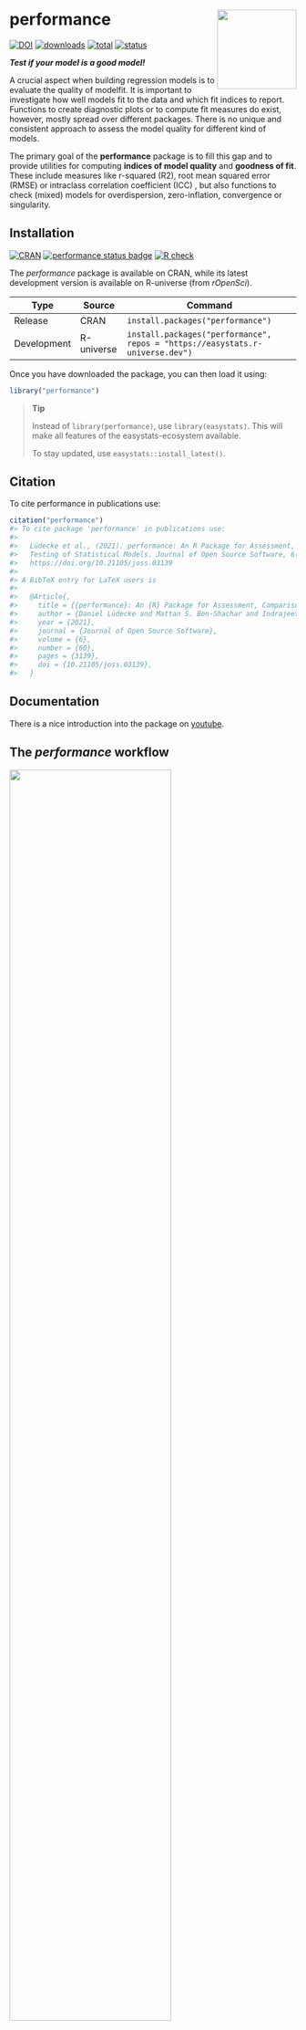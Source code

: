 
# performance <img src='man/figures/logo.png' align="right" height="139" />

[![DOI](https://joss.theoj.org/papers/10.21105/joss.03139/status.svg)](https://doi.org/10.21105/joss.03139)
[![downloads](http://cranlogs.r-pkg.org/badges/performance)](https://cran.r-project.org/package=performance)
[![total](https://cranlogs.r-pkg.org/badges/grand-total/performance)](https://cranlogs.r-pkg.org/)
[![status](https://tinyverse.netlify.com/badge/performance)](https://CRAN.R-project.org/package=performance)

***Test if your model is a good model!***

A crucial aspect when building regression models is to evaluate the
quality of modelfit. It is important to investigate how well models fit
to the data and which fit indices to report. Functions to create
diagnostic plots or to compute fit measures do exist, however, mostly
spread over different packages. There is no unique and consistent
approach to assess the model quality for different kind of models.

The primary goal of the **performance** package is to fill this gap and
to provide utilities for computing **indices of model quality** and
**goodness of fit**. These include measures like r-squared (R2), root
mean squared error (RMSE) or intraclass correlation coefficient (ICC) ,
but also functions to check (mixed) models for overdispersion,
zero-inflation, convergence or singularity.

## Installation

[![CRAN](http://www.r-pkg.org/badges/version/performance)](https://cran.r-project.org/package=performance)
[![performance status
badge](https://easystats.r-universe.dev/badges/performance)](https://easystats.r-universe.dev)
[![R
check](https://github.com/easystats/performance/workflows/R-CMD-check/badge.svg?branch=main)](https://github.com/easystats/performance/actions)

The *performance* package is available on CRAN, while its latest
development version is available on R-universe (from *rOpenSci*).

| Type        | Source     | Command                                                                       |
|-------------|------------|-------------------------------------------------------------------------------|
| Release     | CRAN       | `install.packages("performance")`                                             |
| Development | R-universe | `install.packages("performance", repos = "https://easystats.r-universe.dev")` |

Once you have downloaded the package, you can then load it using:

``` r
library("performance")
```

> **Tip**
>
> Instead of `library(performance)`, use `library(easystats)`. This will
> make all features of the easystats-ecosystem available.
>
> To stay updated, use `easystats::install_latest()`.

## Citation

To cite performance in publications use:

``` r
citation("performance")
#> To cite package 'performance' in publications use:
#> 
#>   Lüdecke et al., (2021). performance: An R Package for Assessment, Comparison and
#>   Testing of Statistical Models. Journal of Open Source Software, 6(60), 3139.
#>   https://doi.org/10.21105/joss.03139
#> 
#> A BibTeX entry for LaTeX users is
#> 
#>   @Article{,
#>     title = {{performance}: An {R} Package for Assessment, Comparison and Testing of Statistical Models},
#>     author = {Daniel Lüdecke and Mattan S. Ben-Shachar and Indrajeet Patil and Philip Waggoner and Dominique Makowski},
#>     year = {2021},
#>     journal = {Journal of Open Source Software},
#>     volume = {6},
#>     number = {60},
#>     pages = {3139},
#>     doi = {10.21105/joss.03139},
#>   }
```

## Documentation

There is a nice introduction into the package on
[youtube](https://www.youtube.com/watch?v=EPIxQ5i5oxs).

## The *performance* workflow

<img src="man/figures/figure_workflow.png" width="75%" />

### Assessing model quality

#### R-squared

**performance** has a generic `r2()` function, which computes the
r-squared for many different models, including mixed effects and
Bayesian regression models.

`r2()` returns a list containing values related to the “most
appropriate” r-squared for the given model.

``` r
model <- lm(mpg ~ wt + cyl, data = mtcars)
r2(model)
#> # R2 for Linear Regression
#>        R2: 0.830
#>   adj. R2: 0.819

model <- glm(am ~ wt + cyl, data = mtcars, family = binomial)
r2(model)
#> # R2 for Logistic Regression
#>   Tjur's R2: 0.705

library(MASS)
data(housing)
model <- polr(Sat ~ Infl + Type + Cont, weights = Freq, data = housing)
r2(model)
#>   Nagelkerke's R2: 0.108
```

The different R-squared measures can also be accessed directly via
functions like `r2_bayes()`, `r2_coxsnell()` or `r2_nagelkerke()` (see a
full list of functions
[here](https://easystats.github.io/performance/reference/index.html#section-r-functions)).

For mixed models, the *conditional* and *marginal* R-squared are
returned. The *marginal R-squared* considers only the variance of the
fixed effects and indicates how much of the model’s variance is
explained by the fixed effects part only. The *conditional R-squared*
takes both the fixed and random effects into account and indicates how
much of the model’s variance is explained by the “complete” model.

For frequentist mixed models, `r2()` (resp. `r2_nakagawa()`) computes
the *mean* random effect variances, thus `r2()` is also appropriate for
mixed models with more complex random effects structures, like random
slopes or nested random effects (Johnson 2014; Nakagawa, Johnson, and
Schielzeth 2017).

``` r
set.seed(123)
library(rstanarm)

model <- stan_glmer(
  Petal.Length ~ Petal.Width + (1 | Species),
  data = iris,
  cores = 4
)

r2(model)
#> # Bayesian R2 with Compatibility Interval
#> 
#>   Conditional R2: 0.953 (95% CI [0.942, 0.964])
#>      Marginal R2: 0.824 (95% CI [0.720, 0.898])

library(lme4)
model <- lmer(Reaction ~ Days + (1 + Days | Subject), data = sleepstudy)
r2(model)
#> # R2 for Mixed Models
#> 
#>   Conditional R2: 0.799
#>      Marginal R2: 0.279
```

#### Intraclass Correlation Coefficient (ICC)

Similar to R-squared, the ICC provides information on the explained
variance and can be interpreted as “the proportion of the variance
explained by the grouping structure in the population” (Hox 2010).

`icc()` calculates the ICC for various mixed model objects, including
`stanreg` models.

``` r
library(lme4)
model <- lmer(Reaction ~ Days + (1 + Days | Subject), data = sleepstudy)
icc(model)
#> # Intraclass Correlation Coefficient
#> 
#>     Adjusted ICC: 0.722
#>   Unadjusted ICC: 0.521
```

…and models of class `brmsfit`.

``` r
library(brms)
set.seed(123)
model <- brm(mpg ~ wt + (1 | cyl) + (1 + wt | gear), data = mtcars)
```

``` r
icc(model)
#> # Intraclass Correlation Coefficient
#> 
#>     Adjusted ICC: 0.930
#>   Unadjusted ICC: 0.771
```

### Model diagnostics

#### Check for overdispersion

Overdispersion occurs when the observed variance in the data is higher
than the expected variance from the model assumption (for Poisson,
variance roughly equals the mean of an outcome).
`check_overdispersion()` checks if a count model (including mixed
models) is overdispersed or not.

``` r
library(glmmTMB)
data(Salamanders)
model <- glm(count ~ spp + mined, family = poisson, data = Salamanders)
check_overdispersion(model)
#> # Overdispersion test
#> 
#>        dispersion ratio =    2.946
#>   Pearson's Chi-Squared = 1873.710
#>                 p-value =  < 0.001
```

Overdispersion can be fixed by either modelling the dispersion parameter
(not possible with all packages), or by choosing a different
distributional family (like Quasi-Poisson, or negative binomial, see
(Gelman and Hill 2007)).

#### Check for zero-inflation

Zero-inflation (in (Quasi-)Poisson models) is indicated when the amount
of observed zeros is larger than the amount of predicted zeros, so the
model is *underfitting* zeros. In such cases, it is recommended to use
negative binomial or zero-inflated models.

Use `check_zeroinflation()` to check if zero-inflation is present in the
fitted model.

``` r
model <- glm(count ~ spp + mined, family = poisson, data = Salamanders)
check_zeroinflation(model)
#> # Check for zero-inflation
#> 
#>    Observed zeros: 387
#>   Predicted zeros: 298
#>             Ratio: 0.77
```

#### Check for singular model fits

A “singular” model fit means that some dimensions of the
variance-covariance matrix have been estimated as exactly zero. This
often occurs for mixed models with overly complex random effects
structures.

`check_singularity()` checks mixed models (of class `lme`, `merMod`,
`glmmTMB` or `MixMod`) for singularity, and returns `TRUE` if the model
fit is singular.

``` r
library(lme4)
data(sleepstudy)

# prepare data
set.seed(123)
sleepstudy$mygrp <- sample(1:5, size = 180, replace = TRUE)
sleepstudy$mysubgrp <- NA
for (i in 1:5) {
  filter_group <- sleepstudy$mygrp == i
  sleepstudy$mysubgrp[filter_group] <-
    sample(1:30, size = sum(filter_group), replace = TRUE)
}

# fit strange model
model <- lmer(
  Reaction ~ Days + (1 | mygrp / mysubgrp) + (1 | Subject),
  data = sleepstudy
)

check_singularity(model)
#> [1] TRUE
```

Remedies to cure issues with singular fits can be found
[here](https://easystats.github.io/performance/reference/check_singularity.html).

#### Check for heteroskedasticity

Linear models assume constant error variance (homoskedasticity).

The `check_heteroscedasticity()` functions assess if this assumption has
been violated:

``` r
data(cars)
model <- lm(dist ~ speed, data = cars)

check_heteroscedasticity(model)
#> Warning: Heteroscedasticity (non-constant error variance) detected (p = 0.031).
```

#### Comprehensive visualization of model checks

**performance** provides many functions to check model assumptions, like
`check_collinearity()`, `check_normality()` or
`check_heteroscedasticity()`. To get a comprehensive check, use
`check_model()`.

``` r
# defining a model
model <- lm(mpg ~ wt + am + gear + vs * cyl, data = mtcars)

# checking model assumptions
check_model(model)
```

<img src="man/figures/unnamed-chunk-14-1.png" width="80%" />

### Model performance summaries

`model_performance()` computes indices of model performance for
regression models. Depending on the model object, typical indices might
be r-squared, AIC, BIC, RMSE, ICC or LOOIC.

#### Linear model

``` r
m1 <- lm(mpg ~ wt + cyl, data = mtcars)
model_performance(m1)
#> # Indices of model performance
#> 
#> AIC     |    AICc |     BIC |    R2 | R2 (adj.) |  RMSE | Sigma
#> ---------------------------------------------------------------
#> 156.010 | 157.492 | 161.873 | 0.830 |     0.819 | 2.444 | 2.568
```

#### Logistic regression

``` r
m2 <- glm(vs ~ wt + mpg, data = mtcars, family = "binomial")
model_performance(m2)
#> # Indices of model performance
#> 
#> AIC    |   AICc |    BIC | Tjur's R2 |  RMSE | Sigma | Log_loss | Score_log | Score_spherical |   PCP
#> -----------------------------------------------------------------------------------------------------
#> 31.298 | 32.155 | 35.695 |     0.478 | 0.359 | 1.000 |    0.395 |   -14.903 |           0.095 | 0.743
```

#### Linear mixed model

``` r
library(lme4)
m3 <- lmer(Reaction ~ Days + (1 + Days | Subject), data = sleepstudy)
model_performance(m3)
#> # Indices of model performance
#> 
#> AIC      |     AICc |      BIC | R2 (cond.) | R2 (marg.) |   ICC |   RMSE |  Sigma
#> ----------------------------------------------------------------------------------
#> 1755.628 | 1756.114 | 1774.786 |      0.799 |      0.279 | 0.722 | 23.438 | 25.592
```

### Models comparison

The `compare_performance()` function can be used to compare the
performance and quality of several models (including models of different
types).

``` r
counts <- c(18, 17, 15, 20, 10, 20, 25, 13, 12)
outcome <- gl(3, 1, 9)
treatment <- gl(3, 3)
m4 <- glm(counts ~ outcome + treatment, family = poisson())

compare_performance(m1, m2, m3, m4, verbose = FALSE)
#> # Comparison of Model Performance Indices
#> 
#> Name |   Model |  AIC (weights) | AICc (weights) |  BIC (weights) |   RMSE |  Sigma | Score_log | Score_spherical |    R2 | R2 (adj.) | Tjur's R2 | Log_loss |   PCP | R2 (cond.) | R2 (marg.) |   ICC | Nagelkerke's R2
#> ------------------------------------------------------------------------------------------------------------------------------------------------------------------------------------------------------------------------
#> m1   |      lm |  156.0 (<.001) |  157.5 (<.001) |  161.9 (<.001) |  2.444 |  2.568 |           |                 | 0.830 |     0.819 |           |          |       |            |            |       |                
#> m2   |     glm |   31.3 (>.999) |   32.2 (>.999) |   35.7 (>.999) |  0.359 |  1.000 |   -14.903 |           0.095 |       |           |     0.478 |    0.395 | 0.743 |            |            |       |                
#> m3   | lmerMod | 1764.0 (<.001) | 1764.5 (<.001) | 1783.1 (<.001) | 23.438 | 25.592 |           |                 |       |           |           |          |       |      0.799 |      0.279 | 0.722 |                
#> m4   |     glm |   56.8 (<.001) |   76.8 (<.001) |   57.7 (<.001) |  3.043 |  1.000 |    -2.598 |           0.324 |       |           |           |          |       |            |            |       |           0.657
```

#### General index of model performance

One can also easily compute and a [**composite
index**](https://easystats.github.io/performance/reference/compare_performance.html#details)
of model performance and sort the models from the best one to the worse.

``` r
compare_performance(m1, m2, m3, m4, rank = TRUE, verbose = FALSE)
#> # Comparison of Model Performance Indices
#> 
#> Name |   Model |   RMSE |  Sigma | AIC weights | AICc weights | BIC weights | Performance-Score
#> -----------------------------------------------------------------------------------------------
#> m2   |     glm |  0.359 |  1.000 |       1.000 |        1.000 |       1.000 |           100.00%
#> m4   |     glm |  3.043 |  1.000 |    2.96e-06 |     2.06e-10 |    1.63e-05 |            37.67%
#> m1   |      lm |  2.444 |  2.568 |    8.30e-28 |     6.07e-28 |    3.99e-28 |            36.92%
#> m3   | lmerMod | 23.438 | 25.592 |    0.00e+00 |     0.00e+00 |    0.00e+00 |             0.00%
```

#### Visualisation of indices of models’ performance

Finally, we provide convenient visualisation (the `see` package must be
installed).

``` r
plot(compare_performance(m1, m2, m4, rank = TRUE, verbose = FALSE))
```

<img src="man/figures/unnamed-chunk-20-1.png" width="100%" />

### Testing models

`test_performance()` (and `test_bf`, its Bayesian sister) carries out
the most relevant and appropriate tests based on the input (for
instance, whether the models are nested or not).

``` r
set.seed(123)
data(iris)

lm1 <- lm(Sepal.Length ~ Species, data = iris)
lm2 <- lm(Sepal.Length ~ Species + Petal.Length, data = iris)
lm3 <- lm(Sepal.Length ~ Species * Sepal.Width, data = iris)
lm4 <- lm(Sepal.Length ~ Species * Sepal.Width + Petal.Length + Petal.Width, data = iris)

test_performance(lm1, lm2, lm3, lm4)
#> Name | Model |     BF | Omega2 | p (Omega2) |    LR | p (LR)
#> ------------------------------------------------------------
#> lm1  |    lm |        |        |            |       |       
#> lm2  |    lm | > 1000 |   0.69 |     < .001 | -6.25 | < .001
#> lm3  |    lm | > 1000 |   0.36 |     < .001 | -3.44 | < .001
#> lm4  |    lm | > 1000 |   0.73 |     < .001 | -7.77 | < .001
#> Each model is compared to lm1.

test_bf(lm1, lm2, lm3, lm4)
#> Bayes Factors for Model Comparison
#> 
#>       Model                                                    BF
#> [lm2] Species + Petal.Length                             3.45e+26
#> [lm3] Species * Sepal.Width                              4.69e+07
#> [lm4] Species * Sepal.Width + Petal.Length + Petal.Width 7.58e+29
#> 
#> * Against Denominator: [lm1] Species
#> *   Bayes Factor Type: BIC approximation
```

### Plotting Functions

Plotting functions are available through the [**see**
package](https://easystats.github.io/see/articles/performance.html).

# Code of Conduct

Please note that the performance project is released with a [Contributor
Code of
Conduct](https://easystats.github.io/performance/CODE_OF_CONDUCT.html).
By contributing to this project, you agree to abide by its terms.

# Contributing

We are happy to receive bug reports, suggestions, questions, and (most
of all) contributions to fix problems and add features.

Please follow contributing guidelines mentioned here:

<https://easystats.github.io/performance/CONTRIBUTING.html>

## References

<div id="refs" class="references csl-bib-body hanging-indent"
entry-spacing="0">

<div id="ref-gelman_data_2007" class="csl-entry">

Gelman, Andrew, and Jennifer Hill. 2007. *Data Analysis Using Regression
and Multilevel/Hierarchical Models*. Analytical Methods for Social
Research. Cambridge ; New York: Cambridge University Press.

</div>

<div id="ref-hox_multilevel_2010" class="csl-entry">

Hox, J. J. 2010. *Multilevel Analysis: Techniques and Applications*. 2nd
ed. Quantitative Methodology Series. New York: Routledge.

</div>

<div id="ref-johnson_extension_2014" class="csl-entry">

Johnson, Paul C. D. 2014. “Extension of Nakagawa & Schielzeth’s R2 GLMM
to Random Slopes Models.” Edited by Robert B. O’Hara. *Methods in
Ecology and Evolution* 5 (9): 944–46.

</div>

<div id="ref-nakagawa_coefficient_2017" class="csl-entry">

Nakagawa, Shinichi, Paul C. D. Johnson, and Holger Schielzeth. 2017.
“The Coefficient of Determination R2 and Intra-Class Correlation
Coefficient from Generalized Linear Mixed-Effects Models Revisited and
Expanded.” *Journal of The Royal Society Interface* 14 (134): 20170213.

</div>

</div>
